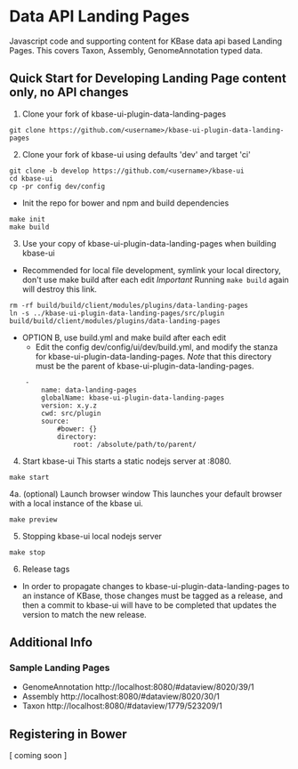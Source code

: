 # Data API Landing Pages

Javascript code and supporting content for KBase data api based Landing Pages.
This covers Taxon, Assembly, GenomeAnnotation typed data.

## Quick Start for Developing Landing Page content only, no API changes

1. Clone your fork of kbase-ui-plugin-data-landing-pages
```
git clone https://github.com/<username>/kbase-ui-plugin-data-landing-pages
```

2. Clone your fork of kbase-ui using defaults 'dev' and target 'ci'
```
git clone -b develop https://github.com/<username>/kbase-ui
cd kbase-ui
cp -pr config dev/config
```

- Init the repo for bower and npm and build dependencies

```
make init
make build
```

3. Use your copy of kbase-ui-plugin-data-landing-pages when building kbase-ui

- Recommended for local file development, symlink your local directory, don't use make build after each edit
*Important* Running ```make build``` again will destroy this link.
```
rm -rf build/build/client/modules/plugins/data-landing-pages
ln -s ../kbase-ui-plugin-data-landing-pages/src/plugin build/build/client/modules/plugins/data-landing-pages
```

- OPTION B, use build.yml and make build after each edit
  - Edit the config dev/config/ui/dev/build.yml, and modify the stanza for kbase-ui-plugin-data-landing-pages.
    *Note* that this directory must be the parent of kbase-ui-plugin-data-landing-pages.
```
    -
        name: data-landing-pages
        globalName: kbase-ui-plugin-data-landing-pages
        version: x.y.z
        cwd: src/plugin
        source:
            #bower: {}
            directory:
                root: /absolute/path/to/parent/
```

4. Start kbase-ui
This starts a static nodejs server at :8080.
```
make start
```

4a. (optional) Launch browser window
This launches your default browser with a local instance of the kbase ui.
```
make preview
```

5. Stopping kbase-ui local nodejs server
```
make stop
```

6. Release tags

- In order to propagate changes to kbase-ui-plugin-data-landing-pages to an instance of KBase, those changes must be tagged as a release, and then a commit to kbase-ui will have to be completed that updates the version to match the new release.


## Additional Info

### Sample Landing Pages
- GenomeAnnotation
http://localhost:8080/#dataview/8020/39/1
- Assembly
http://localhost:8080/#dataview/8020/30/1
- Taxon
http://localhost:8080/#dataview/1779/523209/1

## Registering in Bower

[ coming soon ] 
